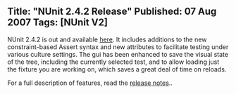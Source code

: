 Title: "NUnit 2.4.2 Release"
Published: 07 Aug 2007
Tags: [NUnit V2]
---
NUnit 2.4.2 is out and available <a href="http://nunit.org/?p=download">here</a>. It includes additions to the new constraint-based Assert syntax and new attributes to facilitate testing under various culture settings. The gui has been enhanced to save the visual state of the tree, including the currently selected test, and to allow loading just the fixture you are working on, which saves a great deal of time on reloads.

For a full description of features, read the <a href="http://nunit.org/?p=releaseNotes&r=2.4.2">release notes</a>..
